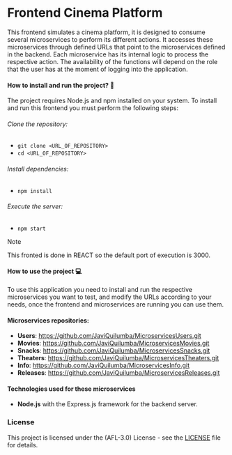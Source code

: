 # Frontend Cinema Platform

<p>
This frontend simulates a cinema platform, it is designed to consume several microservices to perform its different actions. It accesses these microservices through defined URLs that point to the microservices defined in the backend. Each microservice has its internal logic to process the respective action. The availability of the functions will depend on the role that the user has at the moment of logging into the application.
</p>


#### How to install and run the project? :wrench:
The project requires Node.js and npm installed on your system. To install and run this frontend you must perform the following steps:

###### Clone the repository:

- `git clone <URL_OF_REPOSITORY>`
- `cd <URL_OF_REPOSITORY> `

###### Install dependencies:

- `npm install`

###### Execute the server:
- `npm start`


> [!NOTE]
> This fronted is done in REACT so the default port of execution is 3000.


#### How to use the project :computer:
<p>
To use this application you need to install and run the respective microservices you want to test, and modify the URLs according to your needs, once the frontend and microservices are running you can use them.
</p>

#### Microservices repositories:

- **Users**: <https://github.com/JaviQuilumba/MicroservicesUsers.git>
- **Movies**: <https://github.com/JaviQuilumba/MicroservicesMovies.git>
- **Snacks**: <https://github.com/JaviQuilumba/MicroservicesSnacks.git>
- **Theaters**: <https://github.com/JaviQuilumba/MicroservicesTheaters.git>
- **Info**: <https://github.com/JaviQuilumba/MicroservicesInfo.git>
- **Releases**: <https://github.com/JaviQuilumba/MicroservicesReleases.git>

#### Technologies used for these microservices
- **Node.js** with the Express.js framework for the backend server.

###  License 
This project is licensed under the (AFL-3.0) License - see the [LICENSE](https://opensource.org/license/afl-3-0-php) file for details.
